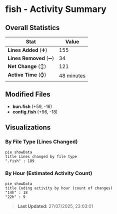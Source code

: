 # fish - Activity Summary 

## Overall Statistics

| Stat                   | Value                                                             |
| ---------------------- | ----------------------------------------------------------------- |
| **Lines Added** (➕)   | 155                                          |
| **Lines Removed** (➖) | 34                                        |
| **Net Change** (↕)    | 121                |
| **Active Time** (⌚)   | 48 minutes |


## Modified Files
- **bun.fish** (+59, -16)
- **config.fish** (+96, -18)

## Visualizations

### By File Type (Lines Changed)

```mermaid
pie showData
title Lines changed by file type
".fish" : 189
```

### By Hour (Estimated Activity Count)

```mermaid
pie showData
title Coding activity by hour (count of changes)
"14h" : 18
"22h" : 9
```


> **Last Updated:** 27/07/2025, 23:03:01